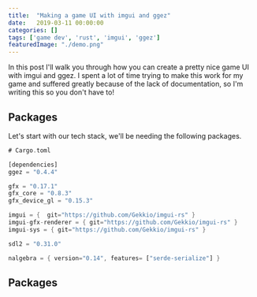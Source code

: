 ```yaml
---
title:  "Making a game UI with imgui and ggez"
date:   2019-03-11 00:00:00
categories: []
tags: ['game dev', 'rust', 'imgui', 'ggez']
featuredImage: "./demo.png"
---
```


In this post I'll walk you through how you can create a pretty nice game UI with imgui and ggez. I spent a lot of time trying to make this work for my game and suffered greatly because of the lack of documentation, so I'm writing this so you don't have to! 

## Packages

Let's start with our tech stack, we'll be needing the following packages.

```rust
# Cargo.toml

[dependencies]
ggez = "0.4.4"

gfx = "0.17.1"
gfx_core = "0.8.3"
gfx_device_gl = "0.15.3"

imgui = {  git="https://github.com/Gekkio/imgui-rs" }
imgui-gfx-renderer = { git="https://github.com/Gekkio/imgui-rs" }
imgui-sys = { git="https://github.com/Gekkio/imgui-rs" }

sdl2 = "0.31.0"

nalgebra = { version="0.14", features= ["serde-serialize"] }
```

## Packages
